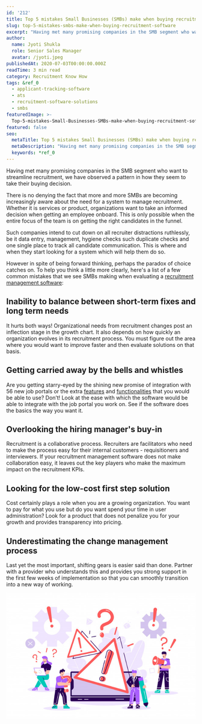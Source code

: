```yaml
---
id: '212'
title: Top 5 mistakes Small Businesses (SMBs) make when buying recruitment software
slug: top-5-mistakes-smbs-make-when-buying-recruitment-software
excerpt: "Having met many promising companies in the SMB segment who want to streamline recruitment, we have observed a pattern in how they seem to take their buying decision.\_\_\n\nThere is no denying the fact t..."
author:
  name: Jyoti Shukla
  role: Senior Sales Manager
  avatar: /jyoti.jpeg
publishedAt: 2020-07-03T00:00:00.000Z
readTime: 3 min read
category: Recruitment Know How
tags: &ref_0
  - applicant-tracking-software
  - ats
  - recruitment-software-solutions
  - smbs
featuredImage: >-
  Top-5-mistakes-Small-Businesses-SMBs-make-when-buying-recruitment-software-1.jpg
featured: false
seo:
  metaTitle: Top 5 mistakes Small Businesses (SMBs) make when buying recruitment software
  metaDescription: "Having met many promising companies in the SMB segment who want to streamline recruitment, we have observed a pattern in how they seem to take their buying decision.\_\_\n\nThere is no denying the fact t..."
  keywords: *ref_0
---
```


Having met many promising companies in the SMB segment who want to streamline recruitment, we have observed a pattern in how they seem to take their buying decision.  

There is no denying the fact that more and more SMBs are becoming increasingly aware about the need for a system to manage recruitment. Whether it is services or product, organizations want to take an informed decision when getting an employee onboard. This is only possible when the entire focus of the team is on getting the right candidates in the funnel. 

<!--more-->

Such companies intend to cut down on all recruiter distractions ruthlessly, be it data entry, management, hygiene checks such duplicate checks and one single place to track all candidate communication. This is where and when they start looking for a system which will help them do so. 

However in spite of being forward thinking, perhaps the paradox of choice catches on. To help you think a little more clearly, here's a list of a few common mistakes that we see SMBs making when evaluating a [recruitment management software](https://www.thetalentpool.ai/): 

## **Inability to balance between short-term fixes and long term needs** 

It hurts both ways! Organizational needs from recruitment changes post an inflection stage in the growth chart. It also depends on how quickly an organization evolves in its recruitment process. You must figure out the area where you would want to improve faster and then evaluate solutions on that basis. 

## **Getting carried away by the bells and whistles** 

Are you getting starry-eyed by the shining new promise of integration with 56 new job portals or the extra [features](https://www.thetalentpool.ai/blogs/does-your-applicant-tracking-software-have-these-features/) and [functionalities](https://www.thetalentpool.ai/recruitment-management-software-benefits/) that you would be able to use? Don’t! Look at the ease with which the software would be able to integrate with the job portal you work on. See if the software does the basics the way you want it.

## **Overlooking the hiring manager's buy-in** 

Recruitment is a collaborative process. Recruiters are facilitators who need to make the process easy for their internal customers - requisitioners and interviewers. If your recruitment management software does not make collaboration easy, it leaves out the key players who make the maximum impact on the recruitment KPIs. 

## **Looking for the low-cost first step solution** 

Cost certainly plays a role when you are a growing organization. You want to pay for what you use but do you want spend your time in user administration? Look for a product that does not penalize you for your growth and provides transparency into pricing. 

## **Underestimating the change management process** 

Last yet the most important, shifting gears is easier said than done. Partner with a provider who understands this and provides you strong support in the first few weeks of implementation so that you can smoothly transition into a new way of working. 

![talentpool-recruitment-software](images/Top-5-mistakes-Small-Businesses-SMBs-make-when-buying-recruitment-software-1.jpg)
